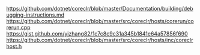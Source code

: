 https://github.com/dotnet/coreclr/blob/master/Documentation/building/debugging-instructions.md
https://github.com/dotnet/coreclr/blob/master/src/coreclr/hosts/corerun/corerun.cpp
https://gist.github.com/yizhang82/1c7c8c9c31a345b1841e64a57856f690
https://github.com/dotnet/coreclr/blob/master/src/coreclr/hosts/inc/coreclrhost.h


